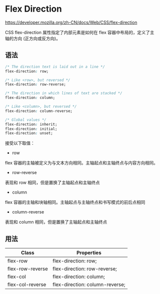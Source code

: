 # Flex Direction

<https://developer.mozilla.org/zh-CN/docs/Web/CSS/flex-direction>

CSS flex-direction 属性指定了内部元素是如何在 flex 容器中布局的，定义了主轴的方向 (正方向或反方向)。

## 语法

```css
/* The direction text is laid out in a line */
flex-direction: row;

/* Like <row>, but reversed */
flex-direction: row-reverse;

/* The direction in which lines of text are stacked */
flex-direction: column;

/* Like <column>, but reversed */
flex-direction: column-reverse;

/* Global values */
flex-direction: inherit;
flex-direction: initial;
flex-direction: unset;
```

接受以下取值：

- row

flex 容器的主轴被定义为与文本方向相同。主轴起点和主轴终点与内容方向相同。

- row-reverse

表现和 row 相同，但是置换了主轴起点和主轴终点

- column

flex 容器的主轴和块轴相同。主轴起点与主轴终点和书写模式的前后点相同

- column-reverse

表现和 column 相同，但是置换了主轴起点和主轴终点

## 用法

| Class            | Properties                      |
| ---------------- | ------------------------------- |
| flex-row         | flex-direction: row;            |
| flex-row-reverse | flex-direction: row-reverse;    |
| flex-col         | flex-direction: column;         |
| flex-col-reverse | flex-direction: column-reverse; |
